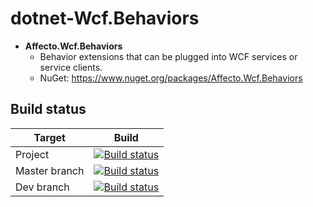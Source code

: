 # dotnet-Wcf.Behaviors
* **Affecto.Wcf.Behaviors**
  * Behavior extensions that can be plugged into WCF services or service clients.
  * NuGet: https://www.nuget.org/packages/Affecto.Wcf.Behaviors

## Build status

| Target | Build |
| -----------------------|------------------|
| Project | [![Build status](https://ci.appveyor.com/api/projects/status/krawdtt0awl0r6ew?svg=true)](https://ci.appveyor.com/project/affecto/dotnet-wcf.behaviors) |
| Master branch | [![Build status](https://ci.appveyor.com/api/projects/status/krawdtt0awl0r6ew/branch/master?svg=true)](https://ci.appveyor.com/project/affecto/dotnet-wcf.behaviors/branch/master) |
| Dev branch | [![Build status](https://ci.appveyor.com/api/projects/status/krawdtt0awl0r6ew/branch/dev?svg=true)](https://ci.appveyor.com/project/affecto/dotnet-wcf.behaviors/branch/dev) |

